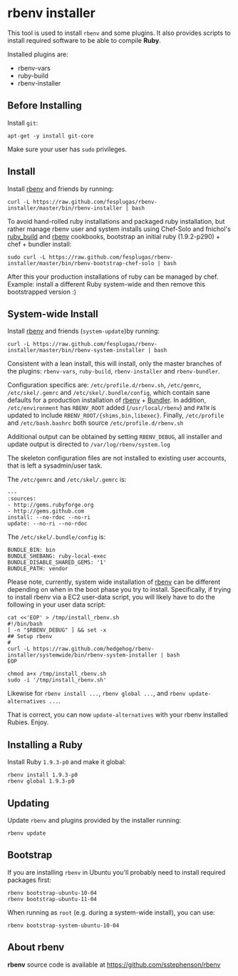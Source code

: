 rbenv installer
===============

This tool is used to install `rbenv` and some plugins. It also provides 
scripts to install required software to be able to compile **Ruby**.

Installed plugins are:

- rbenv-vars
- ruby-build
- rbenv-installer


Before Installing
-----------------

Install `git`:

    apt-get -y install git-core

Make sure your user has `sudo` privileges.


Install
-------

Install [rbenv] and friends by running:

    curl -L https://raw.github.com/fesplugas/rbenv-installer/master/bin/rbenv-installer | bash

To avoid hand-rolled ruby installations and packaged ruby installation, but rather
manage rbenv user and system installs using Chef-Solo and fnichol's [ruby_build] and [rbenv]
cookbooks, bootstrap an initial ruby (1.9.2-p290) + chef + bundler install:

    sudo curl -L https://raw.github.com/fesplugas/rbenv-installer/master/bin/rbenv-bootstrap-chef-solo | bash

After this your production installations of ruby can be managed by chef.
Example: install a different Ruby system-wide and then remove this bootstrapped version :)

System-wide Install
-------------------

Install [rbenv] and friends (`system-update`)by running:

    curl -L https://raw.github.com/fesplugas/rbenv-installer/master/bin/rbenv-system-installer | bash

Consistent with a lean install, this will install, only the master branches of the plugins:
`rbenv-vars`, `ruby-build`, `rbenv-installer` and `rbenv-bundler`.

Configuration specifics are: `/etc/profile.d/rbenv.sh`, `/etc/gemrc`, `/etc/skel/.gemrc` and `/etc/skel/.bundle/config`,
which contain sane defaults for a production installation of [rbenv] + [Bundler].
In addition, `/etc/environment` has `RBENV_ROOT` added (`/usr/local/rbenv`) and
`PATH` is updated to include `RBENV_ROOT/{shims,bin,libexec}`.
Finally, `/etc/profile` and `/etc/bash.bashrc` both source `/etc/profile.d/rbenv.sh`

Additional output can be obtained by setting `RBENV_DEBUG`, all installer and
update output is directed to `/var/log/rbenv/system.log`

The skeleton configuration files are not installed to existing user accounts, that is left
a sysadmin/user task.

The `/etc/gemrc` and `/etc/skel/.gemrc` is:

    ---
    :sources:
    - http://gems.rubyforge.org
    - http://gems.github.com
    install: --no-rdoc --no-ri
    update: --no-ri --no-rdoc

The `/etc/skel/.bundle/config` is:

    BUNDLE_BIN: bin
    BUNDLE_SHEBANG: ruby-local-exec
    BUNDLE_DISABLE_SHARED_GEMS: '1'
    BUNDLE_PATH: vendor

Please note, currently, system wide installation of [rbenv] can be different
depending on when in the boot phase you try to install.
Specifically, if trying to install rbenv via a EC2 user-data script, you will
likely have to do the following in your user data script:

    cat <<'EOP' > /tmp/install_rbenv.sh
    #!/bin/bash
    [ -n "$RBENV_DEBUG" ] && set -x
    ## Setup rbenv
    #
    curl -L https://raw.github.com/hedgehog/rbenv-installer/systemwide/bin/rbenv-system-installer | bash
    EOP

    chmod a+x /tmp/install_rbenv.sh
    sudo -i '/tmp/install_rbenv.sh'

Likewise for `rbenv install ...`, `rbenv global ...`, and `rbenv update-alternatives ...`.

That is correct, you can now `update-alternatives` with your rbenv installed Rubies.
Enjoy.

Installing a Ruby
-----------------

Install Ruby `1.9.3-p0` and make it global:

    rbenv install 1.9.3-p0
    rbenv global 1.9.3-p0


Updating
--------

Update `rbenv` and plugins provided by the installer running:

    rbenv update


Bootstrap
---------

If you are installing `rbenv` in Ubuntu you'll probably need to install
required packages first:

    rbenv bootstrap-ubuntu-10-04
    rbenv bootstrap-ubuntu-11-04

When running as `root` (e.g. during a system-wide install), you can use:

    rbenv bootstrap-system-ubuntu-10-04


About rbenv
-----------

**rbenv** source code is available at <https://github.com/sstephenson/rbenv>

[rbenv]: https://github.com/sstephenson/rbenv
[Bundler]: https://github.com/carlhuda/bundler
[ruby_build]: https://github.com/fnichol/chef-ruby_build
[rbenv]: https://github.com/fnichol/chef-rbenv